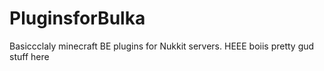 # PluginsforBulka
Basiccclaly minecraft BE plugins for Nukkit servers.
HEEE boiis pretty gud stuff here
